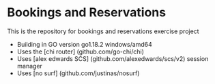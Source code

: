 # Bookings and Reservations

This is the repository for bookings and reservations exercise project

- Building in GO version go1.18.2 windows/amd64
- Uses the [chi router] (github.com/go-chi/chi)
- Uses [alex edwards SCS] (github.com/alexedwards/scs/v2) session manager
- Uses [no surf] (github.com/justinas/nosurf)